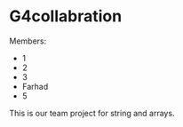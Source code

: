 # G4collabration

Members:
- 1
- 2
- 3
- Farhad
- 5

This is our team project for string and arrays.